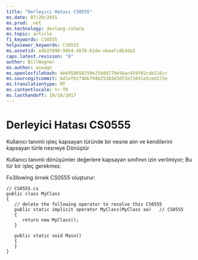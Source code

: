 ```yaml
---
title: "Derleyici Hatası CS0555"
ms.date: 07/20/2015
ms.prod: .net
ms.technology: devlang-csharp
ms.topic: article
f1_keywords: CS0555
helpviewer_keywords: CS0555
ms.assetid: e4b2f890-98b4-4578-b1de-ebaafc8b3da2
caps.latest.revision: "6"
author: BillWagner
ms.author: wiwagn
ms.openlocfilehash: 4e6958650259e259dd779e56ac459f02cde216cc
ms.sourcegitcommit: bd1ef61f4bb794b25383d3d72e71041a5ced172e
ms.translationtype: MT
ms.contentlocale: tr-TR
ms.lasthandoff: 10/18/2017
---
```

# <a name="compiler-error-cs0555"></a>Derleyici Hatası CS0555
Kullanıcı tanımlı işleç kapsayan türünde bir nesne alın ve kendilerini kapsayan türle nesneye Dönüştür  
  
 Kullanıcı tanımlı dönüşümler değerlere kapsayan sınıfının izin verilmiyor; Bu tür bir işleç gerekmez.  
  
 Fo3llowing örnek CS0555 oluşturur:  
  
```  
// CS0555.cs  
public class MyClass  
{  
   // delete the following operator to resolve this CS0555  
   public static implicit operator MyClass(MyClass aa)   // CS0555  
   {  
      return new MyClass();  
   }  
  
   public static void Main()  
   {  
   }  
}  
```

